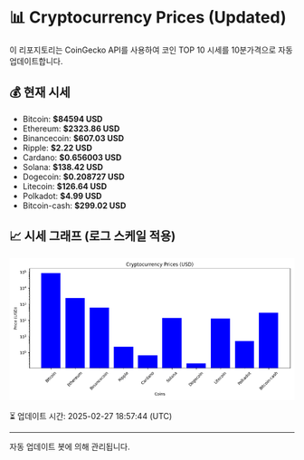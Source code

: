
# 📊 Cryptocurrency Prices (Updated)

이 리포지토리는 CoinGecko API를 사용하여 코인 TOP 10 시세를 10분가격으로 자동 업데이트합니다.

## 💰 현재 시세
- Bitcoin: **$84594 USD**
- Ethereum: **$2323.86 USD**
- Binancecoin: **$607.03 USD**
- Ripple: **$2.22 USD**
- Cardano: **$0.656003 USD**
- Solana: **$138.42 USD**
- Dogecoin: **$0.208727 USD**
- Litecoin: **$126.64 USD**
- Polkadot: **$4.99 USD**
- Bitcoin-cash: **$299.02 USD**

## 📈 시세 그래프 (로그 스케일 적용)
![Crypto Prices](crypto_prices.png)

⏳ 업데이트 시간: 2025-02-27 18:57:44 (UTC)

---
자동 업데이트 봇에 의해 관리됩니다.
